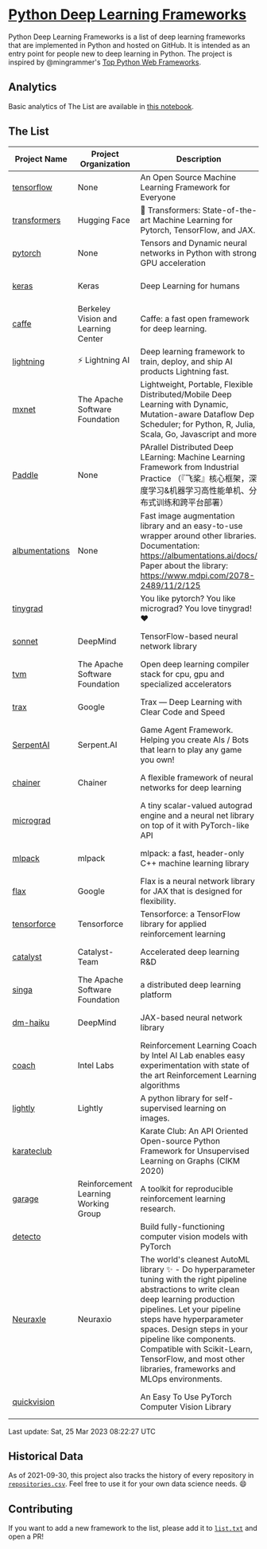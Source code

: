 # [Python Deep Learning Frameworks](https://www.github.com/shimst3r/python-deep-learning-frameworks)

Python Deep Learning Frameworks is a list of deep learning frameworks that are implemented in Python and hosted on GitHub. It is intended as an entry point for people new to deep learning in Python. The project is inspired by @mingrammer's [Top Python Web Frameworks](https://github.com/mingrammer/python-web-framework-stars).

## Analytics

Basic analytics of The List are available in [this notebook](./notebooks/development_over_time.ipynb).

## The List

| Project Name | Project Organization | Description | Stars | Forks | Open Issues | Last Commit |
| ------------ | -------------------- | ----------- | ----: | ----: | ----------: | ----------- |
| [tensorflow](https://tensorflow.org) | None | An Open Source Machine Learning Framework for Everyone | 172403 | 88005 | 2291 | 0 day(s) ago |
| [transformers](https://huggingface.co/transformers) | Hugging Face | 🤗 Transformers: State-of-the-art Machine Learning for Pytorch, TensorFlow, and JAX. | 87453 | 18900 | 616 | 0 day(s) ago |
| [pytorch](https://pytorch.org) | None | Tensors and Dynamic neural networks in Python with strong GPU acceleration | 64340 | 17798 | 11470 | 0 day(s) ago |
| [keras](http://keras.io/) | Keras | Deep Learning for humans | 57703 | 19307 | 371 | 0 day(s) ago |
| [caffe](http://caffe.berkeleyvision.org/) | Berkeley Vision and Learning Center | Caffe: a fast open framework for deep learning. | 33199 | 18975 | 1181 | 0 day(s) ago |
| [lightning](https://lightning.ai) | ⚡️ Lightning AI  | Deep learning framework to train, deploy, and ship AI products Lightning fast. | 22064 | 2797 | 659 | 0 day(s) ago |
| [mxnet](https://mxnet.apache.org) | The Apache Software Foundation | Lightweight, Portable, Flexible Distributed/Mobile Deep Learning with Dynamic, Mutation-aware Dataflow Dep Scheduler; for Python, R, Julia, Scala, Go, Javascript and more | 20329 | 6870 | 1996 | 1 day(s) ago |
| [Paddle](http://www.paddlepaddle.org/) | None | PArallel Distributed Deep LEarning: Machine Learning Framework from Industrial Practice （『飞桨』核心框架，深度学习&机器学习高性能单机、分布式训练和跨平台部署） | 19895 | 5058 | 2040 | 0 day(s) ago |
| [albumentations](https://albumentations.ai) | None | Fast image augmentation library and an easy-to-use wrapper around other libraries. Documentation:  https://albumentations.ai/docs/ Paper about the library: https://www.mdpi.com/2078-2489/11/2/125 | 11752 | 1489 | 353 | 0 day(s) ago |
| [tinygrad](https://github.com/geohot/tinygrad) |  | You like pytorch? You like micrograd? You love tinygrad! ❤️  | 11035 | 1016 | 34 | 0 day(s) ago |
| [sonnet](https://sonnet.dev/) | DeepMind | TensorFlow-based neural network library | 9533 | 1351 | 33 | 1 day(s) ago |
| [tvm](https://tvm.apache.org/) | The Apache Software Foundation | Open deep learning compiler stack for cpu, gpu and specialized accelerators | 9214 | 2963 | 595 | 0 day(s) ago |
| [trax](https://github.com/google/trax) | Google | Trax — Deep Learning with Clear Code and Speed | 7420 | 770 | 106 | 0 day(s) ago |
| [SerpentAI](http://serpent.ai) | Serpent.AI | Game Agent Framework. Helping you create AIs / Bots that learn to play any game you own! | 6452 | 764 | 2 | 1 day(s) ago |
| [chainer](https://chainer.org) | Chainer | A flexible framework of neural networks for deep learning | 5777 | 1392 | 12 | 3 day(s) ago |
| [micrograd](https://github.com/karpathy/micrograd) |  | A tiny scalar-valued autograd engine and a neural net library on top of it with PyTorch-like API | 4384 | 494 | 18 | 0 day(s) ago |
| [mlpack](https://www.mlpack.org/) | mlpack | mlpack: a fast, header-only C++ machine learning library | 4328 | 1490 | 52 | 1 day(s) ago |
| [flax](https://flax.readthedocs.io) | Google | Flax is a neural network library for JAX that is designed for flexibility. | 4142 | 485 | 136 | 0 day(s) ago |
| [tensorforce](https://github.com/tensorforce/tensorforce) | Tensorforce | Tensorforce: a TensorFlow library for applied reinforcement learning | 3231 | 537 | 33 | 1 day(s) ago |
| [catalyst](https://catalyst-team.com) | Catalyst-Team | Accelerated deep learning R&D | 3098 | 386 | 3 | 1 day(s) ago |
| [singa](https://github.com/apache/singa) | The Apache Software Foundation | a distributed deep learning platform | 2807 | 925 | 49 | 2 day(s) ago |
| [dm-haiku](https://dm-haiku.readthedocs.io) | DeepMind | JAX-based neural network library | 2409 | 203 | 92 | 2 day(s) ago |
| [coach](https://intellabs.github.io/coach/) | Intel Labs | Reinforcement Learning Coach by Intel AI Lab enables easy experimentation with state of the art Reinforcement Learning algorithms | 2233 | 449 | 90 | 3 day(s) ago |
| [lightly](https://docs.lightly.ai/self-supervised-learning/) | Lightly | A python library for self-supervised learning on images. | 2200 | 187 | 42 | 1 day(s) ago |
| [karateclub](https://karateclub.readthedocs.io) |  | Karate Club: An API Oriented Open-source Python Framework for Unsupervised Learning on Graphs (CIKM 2020) | 1851 | 229 | 5 | 1 day(s) ago |
| [garage](https://github.com/rlworkgroup/garage) | Reinforcement Learning Working Group | A toolkit for reproducible reinforcement learning research. | 1651 | 279 | 229 | 1 day(s) ago |
| [detecto](https://detecto.readthedocs.io/) |  | Build fully-functioning computer vision models with PyTorch | 584 | 104 | 44 | 14 day(s) ago |
| [Neuraxle](https://www.neuraxle.org/) | Neuraxio | The world's cleanest AutoML library ✨ - Do hyperparameter tuning with the right pipeline abstractions to write clean deep learning production pipelines. Let your pipeline steps have hyperparameter spaces. Design steps in your pipeline like components. Compatible with Scikit-Learn, TensorFlow, and most other libraries, frameworks and MLOps environments. | 560 | 58 | 47 | 22 day(s) ago |
| [quickvision](https://github.com/oke-aditya/quickvision) |  | An Easy To Use PyTorch Computer Vision Library | 49 | 5 | 19 | 24 day(s) ago |

Last update: Sat, 25 Mar 2023 08:22:27 UTC

## Historical Data

As of 2021-09-30, this project also tracks the history of every repository in [`repositories.csv`](./repositories.csv). Feel free to use it for your own data science needs. :smile:

## Contributing

If you want to add a new framework to the list, please add it to [`list.txt`](./python-deep-learning-frameworks/list.txt) and open a PR!
